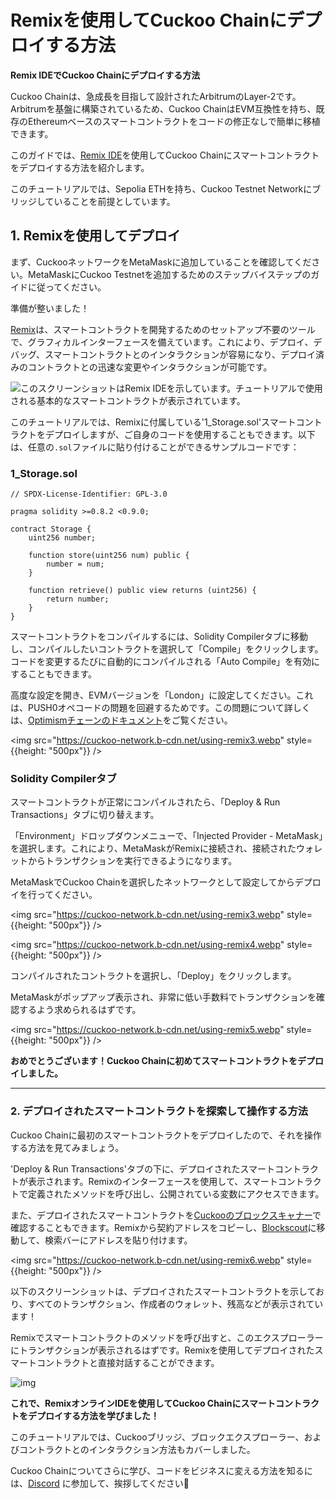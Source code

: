 # Remixを使用してCuckoo Chainにデプロイする方法

**Remix IDEでCuckoo Chainにデプロイする方法**

Cuckoo Chainは、急成長を目指して設計されたArbitrumのLayer-2です。Arbitrumを基盤に構築されているため、Cuckoo ChainはEVM互換性を持ち、既存のEthereumベースのスマートコントラクトをコードの修正なしで簡単に移植できます。

このガイドでは、[Remix IDE](https://remix.ethereum.org/)を使用してCuckoo Chainにスマートコントラクトをデプロイする方法を紹介します。

このチュートリアルでは、Sepolia ETHを持ち、Cuckoo Testnet Networkにブリッジしていることを前提としています。

## 1. Remixを使用してデプロイ

まず、CuckooネットワークをMetaMaskに追加していることを確認してください。MetaMaskにCuckoo Testnetを追加するためのステップバイステップのガイドに従ってください。

準備が整いました！

[Remix](https://remix.ethereum.org/)は、スマートコントラクトを開発するためのセットアップ不要のツールで、グラフィカルインターフェースを備えています。これにより、デプロイ、デバッグ、スマートコントラクトとのインタラクションが容易になり、デプロイ済みのコントラクトとの迅速な変更やインタラクションが可能です。

![このスクリーンショットはRemix IDEを示しています。チュートリアルで使用される基本的なスマートコントラクトが表示されています。](https://cuckoo-network.b-cdn.net/using-remix2.webp)

このチュートリアルでは、Remixに付属している'1_Storage.sol'スマートコントラクトをデプロイしますが、ご自身のコードを使用することもできます。以下は、任意の`.sol`ファイルに貼り付けることができるサンプルコードです：

### 1_Storage.sol

```solidity
// SPDX-License-Identifier: GPL-3.0

pragma solidity >=0.8.2 <0.9.0;

contract Storage {
    uint256 number;

    function store(uint256 num) public {
        number = num;
    }

    function retrieve() public view returns (uint256) {
        return number;
    }
}
```

スマートコントラクトをコンパイルするには、Solidity Compilerタブに移動し、コンパイルしたいコントラクトを選択して「Compile」をクリックします。コードを変更するたびに自動的にコンパイルされる「Auto Compile」を有効にすることもできます。

高度な設定を開き、EVMバージョンを「London」に設定してください。これは、PUSH0オペコードの問題を回避するためです。この問題について詳しくは、[Optimismチェーンのドキュメント](https://community.optimism.io/docs/developers/build/differences/#opcode-differences)をご覧ください。

<img src="https://cuckoo-network.b-cdn.net/using-remix3.webp" style={{height: "500px"}} />

### Solidity Compilerタブ

スマートコントラクトが正常にコンパイルされたら、「Deploy & Run Transactions」タブに切り替えます。

「Environment」ドロップダウンメニューで、「Injected Provider - MetaMask」を選択します。これにより、MetaMaskがRemixに接続され、接続されたウォレットからトランザクションを実行できるようになります。

MetaMaskでCuckoo Chainを選択したネットワークとして設定してからデプロイを行ってください。

<img src="https://cuckoo-network.b-cdn.net/using-remix3.webp" style={{height: "500px"}} />

<img src="https://cuckoo-network.b-cdn.net/using-remix4.webp" style={{height: "500px"}} />

コンパイルされたコントラクトを選択し、「Deploy」をクリックします。

MetaMaskがポップアップ表示され、非常に低い手数料でトランザクションを確認するよう求められるはずです。

<img src="https://cuckoo-network.b-cdn.net/using-remix5.webp" style={{height: "500px"}} />

**おめでとうございます！Cuckoo Chainに初めてスマートコントラクトをデプロイしました。**

------

### 2. デプロイされたスマートコントラクトを探索して操作する方法

Cuckoo Chainに最初のスマートコントラクトをデプロイしたので、それを操作する方法を見てみましょう。

'Deploy & Run Transactions'タブの下に、デプロイされたスマートコントラクトが表示されます。Remixのインターフェースを使用して、スマートコントラクトで定義されたメソッドを呼び出し、公開されている変数にアクセスできます。

また、デプロイされたスマートコントラクトを[Cuckooのブロックスキャナー](https://testnet-scan.cuckoo.network/)で確認することもできます。Remixから契約アドレスをコピーし、[Blockscout](https://testnet-scan.cuckoo.network/)に移動して、検索バーにアドレスを貼り付けます。

<img src="https://cuckoo-network.b-cdn.net/using-remix6.webp" style={{height: "500px"}} />

以下のスクリーンショットは、デプロイされたスマートコントラクトを示しており、すべてのトランザクション、作成者のウォレット、残高などが表示されています！

Remixでスマートコントラクトのメソッドを呼び出すと、このエクスプローラーにトランザクションが表示されるはずです。Remixを使用してデプロイされたスマートコントラクトと直接対話することができます。

![img](https://cuckoo-network.b-cdn.net/using-remix7.webp)

**これで、RemixオンラインIDEを使用してCuckoo Chainにスマートコントラクトをデプロイする方法を学びました！**

このチュートリアルでは、Cuckooブリッジ、ブロックエクスプローラー、およびコントラクトとのインタラクション方法もカバーしました。

Cuckoo Chainについてさらに学び、コードをビジネスに変える方法を知るには、[Discord](https://cuckoo.network/dc) に参加して、挨拶してください👋
